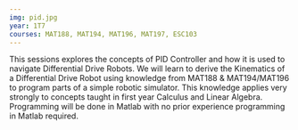 ```yaml
---
img: pid.jpg
year: 1T7
courses: MAT188, MAT194, MAT196, MAT197, ESC103
---
```


This sessions explores the concepts of PID Controller and how it is used to navigate Differential Drive Robots. We will learn to derive the Kinematics of a Differential Drive Robot using knowledge from MAT188 & MAT194/MAT196 to program parts of a simple robotic simulator. This knowledge applies very strongly to concepts taught in first year Calculus and Linear Algebra. Programming will be done in Matlab with no prior experience programming in Matlab required.
